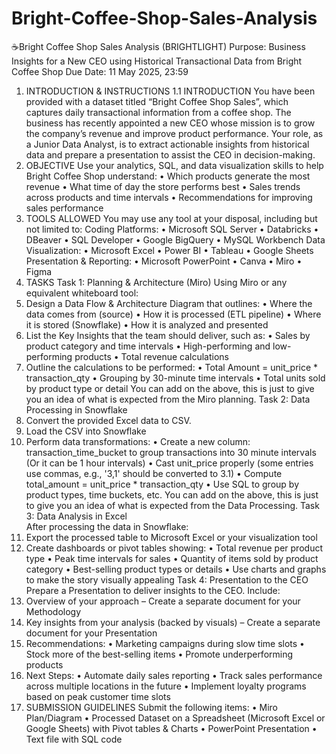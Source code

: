 # Bright-Coffee-Shop-Sales-Analysis

 ☕Bright Coffee Shop Sales Analysis (BRIGHTLIGHT) 
Purpose: Business Insights for a New CEO using Historical Transactional Data from 
Bright Coffee Shop 
Due Date: 11 May 2025, 23:59 
1. INTRODUCTION & INSTRUCTIONS 
1.1 INTRODUCTION 
You have been provided with a dataset titled “Bright Coffee Shop Sales”, which captures 
daily transactional information from a coffee shop. 
The business has recently appointed a new CEO whose mission is to grow the company’s 
revenue and improve product performance. Your role, as a Junior Data Analyst, is to extract 
actionable insights from historical data and prepare a presentation to assist the CEO in 
decision-making. 
2. OBJECTIVE 
Use your analytics, SQL, and data visualization skills to help Bright Coffee Shop 
understand: 
• Which products generate the most revenue 
•  What time of day the store performs best 
• Sales trends across products and time intervals 
• Recommendations for improving sales performance 
3. TOOLS ALLOWED 
You may use any tool at your disposal, including but not limited to: 
Coding Platforms: 
• Microsoft SQL Server 
• Databricks 
• DBeaver 
• SQL Developer 
• Google BigQuery 
• MySQL Workbench 
Data Visualization: 
• Microsoft Excel 
• Power BI 
• Tableau 
• Google Sheets 
Presentation & Reporting: 
• Microsoft PowerPoint 
• Canva 
• Miro 
• Figma 
4. TASKS 
Task 1: Planning & Architecture (Miro) 
Using Miro or any equivalent whiteboard tool: 
1. Design a Data Flow & Architecture Diagram that outlines: 
• Where the data comes from (source) 
• How it is processed (ETL pipeline) 
• Where it is stored (Snowflake) 
• How it is analyzed and presented 
2. List the Key Insights that the team should deliver, such as: 
• Sales by product category and time intervals 
• High-performing and low-performing products 
• Total revenue calculations 
3. Outline the calculations to be performed: 
•  Total Amount = unit_price * transaction_qty 
• Grouping by 30-minute time intervals 
• Total units sold by product type or detail 
You can add on the above, this is just to give you an idea of what is expected from the Miro 
planning. 
Task 2: Data Processing in Snowflake 
1. Convert the provided Excel data to CSV. 
2. Load the CSV into Snowflake 
3. Perform data transformations: 
• Create a new column: transaction_time_bucket to group transactions into 30
minute intervals (Or it can be 1 hour intervals) 
• Cast unit_price properly (some entries use commas, e.g., '3,1' should be converted 
to 3.1) 
• Compute total_amount = unit_price * transaction_qty 
• Use SQL to group by product types, time buckets, etc. 
You can add on the above, this is just to give you an idea of what is expected from the Data 
Processing. 
Task 3: Data Analysis in Excel  
After processing the data in Snowflake: 
1. Export the processed table to Microsoft Excel or your visualization tool 
2. Create dashboards or pivot tables showing: 
• Total revenue per product type 
• Peak time intervals for sales 
• Quantity of items sold by product category 
• Best-selling product types or details 
• Use charts and graphs to make the story visually appealing 
Task 4: Presentation to the CEO 
Prepare a Presentation to deliver insights to the CEO. Include: 
1. Overview of your approach – Create a separate document for your Methodology 
2. Key insights from your analysis (backed by visuals) – Create a separate document for 
your Presentation 
3. Recommendations: 
• Marketing campaigns during slow time slots 
• Stock more of the best-selling items 
• Promote underperforming products 
4. Next Steps: 
• Automate daily sales reporting 
• Track sales performance across multiple locations in the future 
• Implement loyalty programs based on peak customer time slots 
5. SUBMISSION GUIDELINES 
Submit the following items: 
• Miro Plan/Diagram 
• Processed Dataset on a Spreadsheet (Microsoft Excel or Google Sheets) with Pivot 
tables & Charts 
• PowerPoint Presentation 
• Text file with SQL code 
   
